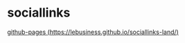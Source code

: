 # sociallinks

[github-pages (https://lebusiness.github.io/sociallinks-land/)](https://lebusiness.github.io/sociallinks-land/)

